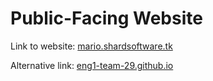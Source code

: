 # Public-Facing Website
Link to website: [mario.shardsoftware.tk](http://www.mario.shardsoftware.tk/)

Alternative link: [eng1-team-29.github.io](https://eng1-team-29.github.io/Assessment-2-Website/)
